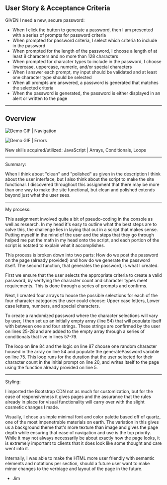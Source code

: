 ## User Story & Acceptance Criteria

GIVEN I need a new, secure password:

- When I click the button to generate a password, then I am presented with a series of prompts for password criteria
- When prompted for password criteria, I select which criteria to include in the password
- When prompted for the length of the password, I choose a length of at least 8 characters and no more than 128 characters
- When prompted for character types to include in the password, I choose lowercase, uppercase, numeric, and/or special characters
- When I answer each prompt, my input should be validated and at least one character type should be selected
- When all prompts are answered, a password is generated that matches the selected criteria
- When the password is generated, the password is either displayed in an alert or written to the page

________________________________________________

## Overview

![Demo GIF | Navigation](./Assets/password-generator-navigation)

![Demo GIF | Errors](.Assets/password-generator-errors)

New skills acquired/utilized:  JavaScript | Arrays, Conditionals, Loops


________________________________________________

Summary:

When I think about "clean" and "polished" as given in the description I think about the user interface, but I also think about the script to make the site functional.  I discovered throughout this assignment that there may be more than one way to make the site functional, but clean and polished extends beyond just what the user sees.

________________________________________________

My process:

This assignment involved quite a bit of pseudo-coding in the console as well as research.  In my head it's easy to outline what the best steps are to solve this, the challenge lies in laying that out in a script that makes sense.  Putting myself in the mind of the user and the steps that they go through helped me put the math in my head onto the script, and each portion of the script is notated to explain what it accomplishes.

This process is broken down into two parts:  How do we post the password on the page (already provided) and how do we generate the password itself.  The second function, that generates the password, is what I created.

First we ensure that the user selects the appropriate criteria to create a valid password, by verifying the character count and character types meet requirements.  This is done through a series of prompts and confirms.  

Next, I created four arrays to house the possible selections for each of the four character categories the user could choose:  Upper case letters, Lower case letters, numbers, and special characters.

To create a randomized password where the character selections will vary by user, I then set up an initially empty array (line 54) that will populate itself with between one and four strings.  These strings are confirmed by the user on lines 25-28 and are added to the empty array through a series of conditionals that live in lines 57-79.

The loop on line 84 and the logic on line 87 choose one random character housed in the array on line 54 and populate the generatePassword variable on line 75.  This loop runs for the duration that the user selected for their character count in the initial prompt on line 20, and writes itself to the page using the function already provided on line 5.

________________________________________________

Styling:

I imported the Bootstrap CDN not as much for customization, but for the ease of responsiveness it gives pages and the assurance that the rules already in place for visual functionality will carry over with the slight cosmetic changes I made.

Visually, I chose a simple minimal font and color palette based off of quartz, one of the most impenetrable materials on earth.  The variation in this gives us a background theme that's more texture than image and gives the page depth while ensuring that ease of navigation and use is the top priority.  While it may not always necessarily be about exactly how the page looks, it is extremely important to clients that it does look like some thought and care went into it.

Internally, I was able to make the HTML more user friendly with semantic elements and notations per section, should a future user want to make minor changes to the verbiage and layout of the page in the future.  

- Jim





